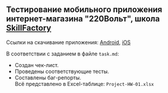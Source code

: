 ## Тестирование мобильного приложения интернет-магазина "220Вольт", школа [SkillFactory](https://skillfactory.ru/)
Ссылки на скачивание приложения: [Android](https://play.google.com/store/apps/details?id=com.work220volt), [iOS](https://apps.apple.com/ru/app/%D0%B3%D0%B5%D0%BD%D0%B2%D0%BE%D0%BB%D1%8C%D1%82-%D1%80%D1%83/id1186919482)

В соответствии с заданием в файле `task.md`:
- Создан чек-лист.
- Проведены соответствующие тесты. 
- Составлены баг-репорты.\
  Всё представлено в Excel-таблице: `Project-HW-01.xlsx`  
